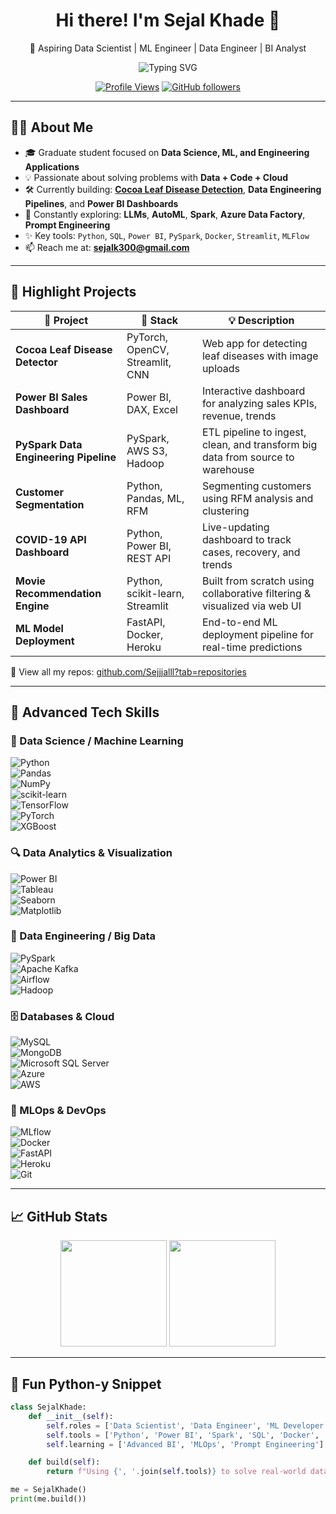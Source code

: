 <div align="center">
  
# Hi there! I'm Sejal Khade 👋  
🚀 Aspiring Data Scientist | ML Engineer | Data Engineer | BI Analyst

<img src="https://readme-typing-svg.herokuapp.com?font=Fira+Code&size=22&duration=3000&pause=1000&color=3F7FBF&center=true&vCenter=true&width=700&lines=Turning+data+into+decisions;Building+ML-powered+solutions;Visualizing+business+insights;Solving+real-world+problems+with+code" alt="Typing SVG" />

[![Profile Views](https://komarev.com/ghpvc/?username=Sejjjalll&color=0e75b6&style=for-the-badge)](https://github.com/Sejjjalll)
[![GitHub followers](https://img.shields.io/github/followers/Sejjjalll?logo=GitHub&style=for-the-badge)](https://github.com/Sejjjalll)

</div>

---

## 🧑‍💻 About Me

- 🎓 Graduate student focused on **Data Science, ML, and Engineering Applications**
- 💡 Passionate about solving problems with **Data + Code + Cloud**
- 🛠 Currently building: **[Cocoa Leaf Disease Detection](https://github.com/Sejjjalll/Coco-Leaf-Disease-Dector)**, **Data Engineering Pipelines**, and **Power BI Dashboards**
- 🧠 Constantly exploring: **LLMs**, **AutoML**, **Spark**, **Azure Data Factory**, **Prompt Engineering**
- ✨ Key tools: `Python`, `SQL`, `Power BI`, `PySpark`, `Docker`, `Streamlit`, `MLFlow`
- 📫 Reach me at: **sejalk300@gmail.com**

---

## 🚀 Highlight Projects

| 📌 Project | 🔧 Stack | 💡 Description |
|-----------|---------|----------------|
| **Cocoa Leaf Disease Detector** | PyTorch, OpenCV, Streamlit, CNN | Web app for detecting leaf diseases with image uploads |
| **Power BI Sales Dashboard** | Power BI, DAX, Excel | Interactive dashboard for analyzing sales KPIs, revenue, trends |
| **PySpark Data Engineering Pipeline** | PySpark, AWS S3, Hadoop | ETL pipeline to ingest, clean, and transform big data from source to warehouse |
| **Customer Segmentation** | Python, Pandas, ML, RFM | Segmenting customers using RFM analysis and clustering |
| **COVID-19 API Dashboard** | Python, Power BI, REST API | Live-updating dashboard to track cases, recovery, and trends |
| **Movie Recommendation Engine** | Python, scikit-learn, Streamlit | Built from scratch using collaborative filtering & visualized via web UI |
| **ML Model Deployment** | FastAPI, Docker, Heroku | End-to-end ML deployment pipeline for real-time predictions |

🔗 View all my repos: [github.com/Sejjjalll?tab=repositories](https://github.com/Sejjjalll?tab=repositories)

---

## 💼 Advanced Tech Skills

### 🧠 Data Science / Machine Learning  
![Python](https://img.shields.io/badge/Python-3776AB?style=flat-square&logo=python)  
![Pandas](https://img.shields.io/badge/Pandas-150458?style=flat-square&logo=pandas)  
![NumPy](https://img.shields.io/badge/Numpy-013243?style=flat-square&logo=numpy)  
![scikit-learn](https://img.shields.io/badge/scikit--learn-F7931E?style=flat-square&logo=scikit-learn)  
![TensorFlow](https://img.shields.io/badge/TensorFlow-FF6F00?style=flat-square&logo=tensorflow)  
![PyTorch](https://img.shields.io/badge/PyTorch-EE4C2C?style=flat-square&logo=pytorch)  
![XGBoost](https://img.shields.io/badge/XGBoost-A01920?style=flat-square)

### 🔍 Data Analytics & Visualization  
![Power BI](https://img.shields.io/badge/Power_BI-F2C811?style=flat-square&logo=powerbi)  
![Tableau](https://img.shields.io/badge/Tableau-E97627?style=flat-square&logo=tableau)  
![Seaborn](https://img.shields.io/badge/Seaborn-3776AB?style=flat-square)  
![Matplotlib](https://img.shields.io/badge/Matplotlib-11557C?style=flat-square)

### 🔧 Data Engineering / Big Data  
![PySpark](https://img.shields.io/badge/PySpark-E25A1C?style=flat-square&logo=apachespark)  
![Apache Kafka](https://img.shields.io/badge/Kafka-231F20?style=flat-square&logo=apachekafka)  
![Airflow](https://img.shields.io/badge/Apache_Airflow-017CEE?style=flat-square&logo=apacheairflow)  
![Hadoop](https://img.shields.io/badge/Hadoop-66CCFF?style=flat-square&logo=apachehadoop)

### 🗄️ Databases & Cloud  
![MySQL](https://img.shields.io/badge/MySQL-4479A1?style=flat-square&logo=mysql)  
![MongoDB](https://img.shields.io/badge/MongoDB-4EA94B?style=flat-square&logo=mongodb)  
![Microsoft SQL Server](https://img.shields.io/badge/SQL%20Server-CC2927?style=flat-square&logo=microsoftsqlserver)  
![Azure](https://img.shields.io/badge/Azure-0078D4?style=flat-square&logo=microsoftazure)  
![AWS](https://img.shields.io/badge/AWS-FF9900?style=flat-square&logo=amazonaws)

### 🚀 MLOps & DevOps  
![MLflow](https://img.shields.io/badge/MLflow-000000?style=flat-square&logo=mlflow)  
![Docker](https://img.shields.io/badge/Docker-2496ED?style=flat-square&logo=docker)  
![FastAPI](https://img.shields.io/badge/FastAPI-005571?style=flat-square&logo=fastapi)  
![Heroku](https://img.shields.io/badge/Heroku-430098?style=flat-square&logo=heroku)  
![Git](https://img.shields.io/badge/Git-F05032?style=flat-square&logo=git)

---

## 📈 GitHub Stats

<p align="center">
  <img height="170px" src="https://github-readme-stats.vercel.app/api?username=Sejjjalll&show_icons=true&theme=github_dark" />
  <img height="170px" src="https://github-readme-stats.vercel.app/api/top-langs/?username=Sejjjalll&layout=compact&theme=github_dark" />
</p>

---

## 🧠 Fun Python-y Snippet

```python
class SejalKhade:
    def __init__(self):
        self.roles = ['Data Scientist', 'Data Engineer', 'ML Developer']
        self.tools = ['Python', 'Power BI', 'Spark', 'SQL', 'Docker', 'Azure']
        self.learning = ['Advanced BI', 'MLOps', 'Prompt Engineering']

    def build(self):
        return f"Using {', '.join(self.tools)} to solve real-world data challenges."

me = SejalKhade()
print(me.build())
